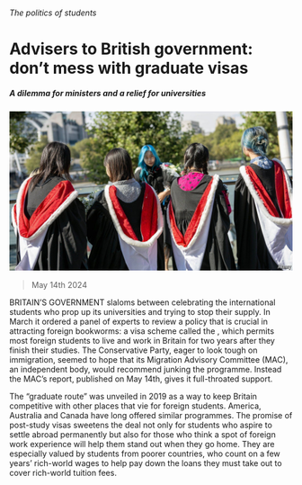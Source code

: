 ###### The politics of students

# Advisers to British government: don’t mess with graduate visas 

##### A dilemma for ministers and a relief for universities 

![image](images/20240518_BRP502.jpg) 

> May 14th 2024 

BRITAIN’S GOVERNMENT slaloms between celebrating the international students who prop up its universities and trying to stop their supply. In March it ordered a panel of experts to review a policy that is crucial in attracting foreign bookworms: a visa scheme called the , which permits most foreign students to live and work in Britain for two years after they finish their studies. The Conservative Party, eager to look tough on immigration, seemed to hope that its Migration Advisory Committee (MAC), an independent body, would recommend junking the programme. Instead the MAC’s report, published on May 14th, gives it full-throated support.

The “graduate route” was unveiled in 2019 as a way to keep Britain competitive with other places that vie for foreign students. America, Australia and Canada have long offered similar programmes. The promise of post-study visas sweetens the deal not only for students who aspire to settle abroad permanently but also for those who think a spot of foreign work experience will help them stand out when they go home. They are especially valued by students from poorer countries, who count on a few years’ rich-world wages to help pay down the loans they must take out to cover rich-world tuition fees.

